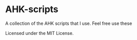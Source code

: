 # AHK-scripts
A collection of the AHK scripts that I use. Feel free use these

Licensed under the MIT License.
